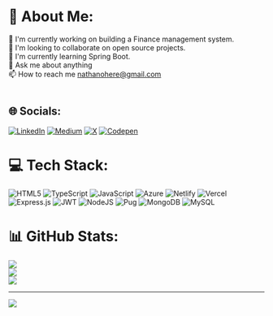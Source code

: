 # 💫 About Me:
🔭 I'm currently working on building a Finance management system.<br>👯 I'm looking to collaborate on open source projects.<br>🌱 I'm currently learning Spring Boot.<br>💬 Ask me about anything<br>📫 How to reach me nathanohere@gmail.com <br><br>


## 🌐 Socials:
[![LinkedIn](https://img.shields.io/badge/LinkedIn-%230077B5.svg?logo=linkedin&logoColor=white)](https://linkedin.com/in/https://www.linkedin.com/in/nathan-ohere/) [![Medium](https://img.shields.io/badge/Medium-12100E?logo=medium&logoColor=white)](https://medium.com/@https://codepen.io/Ohere) [![X](https://img.shields.io/badge/X-black.svg?logo=X&logoColor=white)](https://x.com/https://x.com/oherenathan) [![Codepen](https://img.shields.io/badge/Codepen-000000?style=for-the-badge&logo=codepen&logoColor=white)](https://codepen.io/https://codepen.io/Ohere) 

# 💻 Tech Stack:
![HTML5](https://img.shields.io/badge/html5-%23E34F26.svg?style=for-the-badge&logo=html5&logoColor=white) ![TypeScript](https://img.shields.io/badge/typescript-%23007ACC.svg?style=for-the-badge&logo=typescript&logoColor=white) ![JavaScript](https://img.shields.io/badge/javascript-%23323330.svg?style=for-the-badge&logo=javascript&logoColor=%23F7DF1E) ![Azure](https://img.shields.io/badge/azure-%230072C6.svg?style=for-the-badge&logo=microsoftazure&logoColor=white) ![Netlify](https://img.shields.io/badge/netlify-%23000000.svg?style=for-the-badge&logo=netlify&logoColor=#00C7B7) ![Vercel](https://img.shields.io/badge/vercel-%23000000.svg?style=for-the-badge&logo=vercel&logoColor=white) ![Express.js](https://img.shields.io/badge/express.js-%23404d59.svg?style=for-the-badge&logo=express&logoColor=%2361DAFB) ![JWT](https://img.shields.io/badge/JWT-black?style=for-the-badge&logo=JSON%20web%20tokens) ![NodeJS](https://img.shields.io/badge/node.js-6DA55F?style=for-the-badge&logo=node.js&logoColor=white) ![Pug](https://img.shields.io/badge/Pug-FFF?style=for-the-badge&logo=pug&logoColor=A86454) ![MongoDB](https://img.shields.io/badge/MongoDB-%234ea94b.svg?style=for-the-badge&logo=mongodb&logoColor=white) ![MySQL](https://img.shields.io/badge/mysql-4479A1.svg?style=for-the-badge&logo=mysql&logoColor=white)
# 📊 GitHub Stats:
![](https://github-readme-stats.vercel.app/api?username=Nathanohere&theme=dark&hide_border=false&include_all_commits=false&count_private=false)<br/>
![](https://github-readme-streak-stats.herokuapp.com/?user=Nathanohere&theme=dark&hide_border=false)<br/>
![](https://github-readme-stats.vercel.app/api/top-langs/?username=Nathanohere&theme=dark&hide_border=false&include_all_commits=false&count_private=false&layout=compact)

---
[![](https://visitcount.itsvg.in/api?id=Nathanohere&icon=0&color=0)](https://visitcount.itsvg.in)

<!-- Proudly created with GPRM ( https://gprm.itsvg.in ) -->
